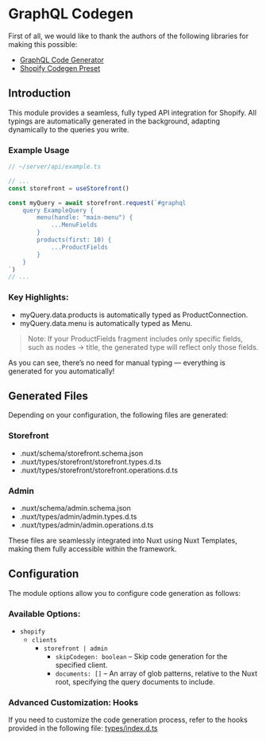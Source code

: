 # GraphQL Codegen

First of all, we would like to thank the authors of the following libraries for making this possible:

- [GraphQL Code Generator](https://the-guild.dev/graphql/codegen)
- [Shopify Codegen Preset](https://github.com/Shopify/shopify-app-js/tree/main/packages/api-clients/api-codegen-preset)

## Introduction

This module provides a seamless, fully typed API integration for Shopify. All typings are automatically generated in the
background, adapting dynamically to the queries you write.

### Example Usage

```ts
// ~/server/api/example.ts

// ...
const storefront = useStorefront()

const myQuery = await storefront.request(`#graphql
    query ExampleQuery {
        menu(handle: "main-menu") {
            ...MenuFields
        }
        products(first: 10) {
            ...ProductFields
        }
    }
`)
// ...
```

### Key Highlights:

- myQuery.data.products is automatically typed as ProductConnection.
- myQuery.data.menu is automatically typed as Menu.

> Note: If your ProductFields fragment includes only specific fields, such as nodes -> title, the generated type will
> reflect only those fields.

As you can see, there’s no need for manual typing — everything is generated for you automatically!

## Generated Files

Depending on your configuration, the following files are generated:

### Storefront

- .nuxt/schema/storefront.schema.json
- .nuxt/types/storefront/storefront.types.d.ts
- .nuxt/types/storefront/storefront.operations.d.ts

### Admin

- .nuxt/schema/admin.schema.json
- .nuxt/types/admin/admin.types.d.ts
- .nuxt/types/admin/admin.operations.d.ts

These files are seamlessly integrated into Nuxt using Nuxt Templates, making them fully accessible within the framework.

## Configuration

The module options allow you to configure code generation as follows:

### Available Options:

- `shopify`
  - `clients`
    - `storefront | admin`
      - `skipCodegen: boolean` – Skip code generation for the specified client.
      - `documents: []` – An array of glob patterns, relative to the Nuxt root, specifying the query documents to
      include.

### Advanced Customization: Hooks

If you need to customize the code generation process, refer to the hooks provided in the following file:
[types/index.d.ts](https://github.com/konkonam/nuxt-shopify/blob/main/src/types/index.d.ts)

